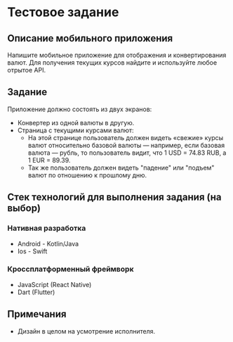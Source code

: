 # Тестовое задание

## Описание мобильного приложения
Напишите мобильное приложение для отображения и конвертирования валют. Для получения текущих курсов найдите и используйте любое отрытое API.

## Задание
Приложение должно состоять из двух экранов:
* Конвертер из одной валюты в другую.
* Страница с текущими курсами валют:
  * На этой странице пользователь должен видеть «свежие» курсы валют относительно базовой валюты — 
  например, если базовая валюта — рубль, то пользователь видит, что 1 USD = 74.83 RUB, а 1 EUR = 89.39. 
  * Так же пользователь должен видеть "падение" или "подъем" валют по отношению к прошлому дню.


## Стек технологий для выполнения задания (на выбор)

### Нативная разработка
* Android - Kotlin/Java
* Ios - Swift

### Кроссплатформенный фреймворк
* JavaScript (React Native)
* Dart (Flutter)

## Примечания
* Дизайн в целом на усмотрение исполнителя.
